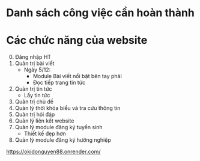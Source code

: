 # Danh sách công việc cần hoàn thành

# Các chức năng của website

0. Đăng nhập HT
1. Quản trị bài viết
    - Ngày 5/12:
        - Module Bài viết nổi bật bên tay phải
        - Đọc tiếp trang tin tức
2. Quản trị tin tức
    - Lấy tin tức
3. Quản trị chủ đề
4. Quản lý thời khóa biểu và tra cứu thông tin
5. Quản trị hỏi đáp
6. Quản lý liên kết website
7. Quản lý module đăng ký tuyển sinh
    - Thiết kế đẹp hơn
8. Quản lý module đăng ký hướng nghiệp

https://okidonguyen88.onrender.com/
